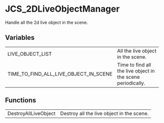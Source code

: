 # JCS_2DLiveObjectManager

Handle all the 2d live object in the scene.


## Variables

<table>
  <tr>
    <td>LIVE_OBJECT_LIST</td>
    <td>All the live object in the scene.</td>
  </tr>
  <tr>
    <td>TIME_TO_FIND_ALL_LIVE_OBJECT_IN_SCENE</td>
    <td>Time to find all the live object in the scene periodically.</td>
  </tr>
</table>


## Functions

<table>
  <tr>
    <td>DestroyAllLiveObject</td>
    <td>Destroy all the live object in the scene.</td>
  </tr>
</table>
